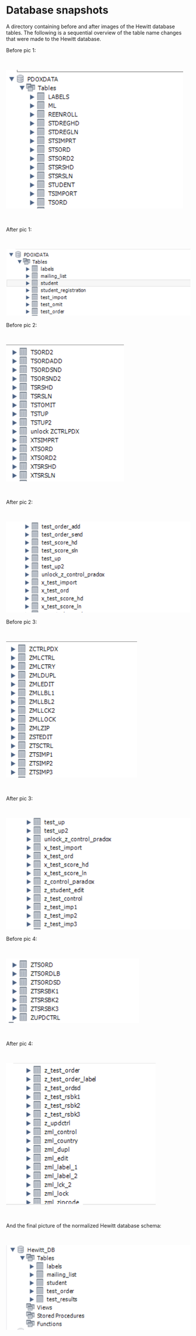 # Database snapshots

A directory containing before and after images of the Hewitt database tables. The following is a sequential overview of the table name changes that were made to the Hewitt database.

Before pic 1:

<br />

![Before pic 1](Before_DB1.PNG)

<br />

After pic 1:

<br />

![After pic 1](After_DB1.PNG)

Before pic 2:

<br />

![Before pic 2](Before_DB2.PNG)

<br />

After pic 2:

<br />

![After pic 2](After_DB2.PNG)

Before pic 3:

<br />

![Before pic 3](Before_DB3.PNG)

<br />

After pic 3:

<br />

![After pic 3](After_DB3.PNG)

Before pic 4:

<br />

![Before pic 4](Before_DB4.PNG)

<br />

After pic 4:

<br />

![After pic 4](After_DB4.PNG)

<br />

And the final picture of the normalized Hewitt database schema:

<br />

![DB final](hewitt_final_schema.PNG)